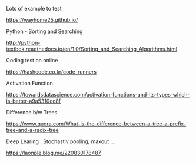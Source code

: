 Lots of example to test 
 
 https://wayhome25.github.io/

Python - Sorting and Searching 

  http://python-textbok.readthedocs.io/en/1.0/Sorting_and_Searching_Algorithms.html

Coding test on online

  https://hashcode.co.kr/code_runners


Activation Function
  
  https://towardsdatascience.com/activation-functions-and-its-types-which-is-better-a9a5310cc8f
  
Difference b/w Trees 

  https://www.quora.com/What-is-the-difference-between-a-tree-a-prefix-tree-and-a-radix-tree


Deep Learing : Stochastiv pooling, maxout ... 
 
  https://laonple.blog.me/220830178487
